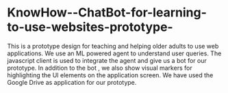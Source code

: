 # KnowHow--ChatBot-for-learning-to-use-websites-prototype-
This is a prototype design for teaching and helping older adults to use web applications. We use an ML powered agent to understand user queries. The javascript client is used to integrate the agent and give us a bot for our prototype. In addition to the bot , we also show visual markers for highlighting the UI elements on the application screen. We have used the Google Drive as application for our prototype. 

